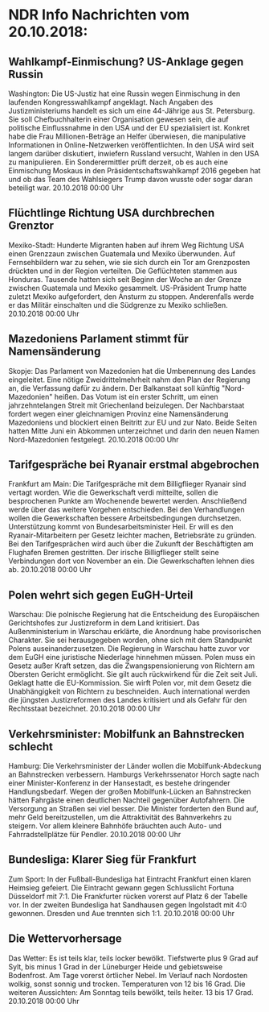 # NDR Info Nachrichten vom 20.10.2018:


## Wahlkampf-Einmischung? US-Anklage gegen Russin
Washington: Die US-Justiz hat eine Russin wegen Einmischung in den laufenden Kongresswahlkampf angeklagt. Nach Angaben des Justizministeriums handelt es sich um eine 44-Jährige aus St. Petersburg. Sie soll Chefbuchhalterin einer Organisation gewesen sein, die auf politische Einflussnahme in den USA und der EU spezialisiert ist. Konkret habe die Frau Millionen-Beträge an Helfer überwiesen, die
manipulative Informationen in Online-Netzwerken veröffentlichten. In den USA wird seit langem darüber diskutiert, inwiefern Russland versucht, Wahlen in den USA zu manipulieren. Ein Sonderermittler prüft derzeit, ob es auch eine Einmischung Moskaus in den Präsidentschaftswahlkampf 2016 gegeben hat und ob das Team des Wahlsiegers Trump davon wusste oder sogar daran beteiligt war. 20.10.2018 00:00 Uhr 

## Flüchtlinge Richtung USA durchbrechen Grenztor
Mexiko-Stadt:	Hunderte Migranten haben auf ihrem Weg Richtung USA einen Grenzzaun zwischen Guatemala und Mexiko überwunden. Auf Fernsehbildern war zu sehen, wie sie sich durch ein Tor am Grenzposten drückten und in der Region verteilten. Die Geflüchteten stammen aus Honduras. Tausende hatten sich seit Beginn der Woche an der Grenze zwischen Guatemala und Mexiko gesammelt. US-Präsident Trump hatte zuletzt Mexiko aufgefordert, den Ansturm zu stoppen. Anderenfalls werde er das Militär einschalten und die Südgrenze zu Mexiko schließen. 20.10.2018 00:00 Uhr 

## Mazedoniens Parlament stimmt für Namensänderung
Skopje: Das Parlament von Mazedonien hat die Umbenennung des Landes eingeleitet. Eine nötige Zweidrittelmehrheit nahm den Plan der Regierung an, die Verfassung dafür zu ändern. Der Balkanstaat soll künftig "Nord-Mazedonien" heißen. Das Votum ist ein erster Schritt, um einen jahrzehntelangen Streit mit Griechenland beizulegen. Der Nachbarstaat fordert wegen einer gleichnamigen Provinz eine Namensänderung Mazedoniens und blockiert einen Beitritt zur EU und zur Nato. Beide Seiten hatten Mitte Juni ein Abkommen unterzeichnet und darin den neuen Namen Nord-Mazedonien festgelegt. 20.10.2018 00:00 Uhr 

## Tarifgespräche bei Ryanair erstmal abgebrochen
Frankfurt am Main:	Die Tarifgespräche mit dem Billigflieger Ryanair sind vertagt worden. Wie die Gewerkschaft verdi mitteilte, sollen die besprochenen Punkte am Wochenende bewertet werden. Anschließend werde über das weitere Vorgehen entschieden. Bei den Verhandlungen wollen die Gewerkschaften bessere Arbeitsbedingungen durchsetzen. Unterstützung kommt von Bundesarbeitsminister Heil. Er will es den Ryanair-Mitarbeitern per Gesetz leichter machen, Betriebsräte zu gründen. Bei den Tarifgesprächen wird auch über die Zukunft der Beschäftigten am Flughafen Bremen gestritten. Der irische Billigflieger stellt seine Verbindungen dort von November an ein. Die Gewerkschaften lehnen dies ab. 20.10.2018 00:00 Uhr 

## Polen wehrt sich gegen EuGH-Urteil
Warschau: Die polnische Regierung hat die Entscheidung des Europäischen Gerichtshofes zur Justizreform in dem Land kritisiert. Das Außenministerium in Warschau erklärte, die Anordnung habe provisorischen Charakter. Sie sei herausgegeben worden, ohne sich mit dem Standpunkt Polens auseinanderzusetzen. Die Regierung in Warschau hatte zuvor vor dem EuGH eine juristische Niederlage hinnehmen müssen. Polen muss ein Gesetz außer Kraft setzen, das die Zwangspensionierung von Richtern am Obersten Gericht ermöglicht. Sie gilt auch rückwirkend für die Zeit seit Juli. Geklagt hatte die EU-Kommission. Sie wirft Polen vor, mit dem Gesetz die Unabhängigkeit von Richtern zu beschneiden. Auch international werden die jüngsten Justizreformen des Landes kritisiert und als Gefahr für den Rechtsstaat bezeichnet. 20.10.2018 00:00 Uhr 

## Verkehrsminister: Mobilfunk an Bahnstrecken schlecht
Hamburg:	Die Verkehrsminister der Länder wollen die Mobilfunk-Abdeckung an Bahnstrecken verbessern. Hamburgs Verkehrssenator Horch sagte nach einer Minister-Konferenz in der Hansestadt, es bestehe dringender Handlungsbedarf. Wegen der großen Mobilfunk-Lücken an Bahnstrecken hätten Fahrgäste einen deutlichen Nachteil gegenüber Autofahrern. Die Versorgung an Straßen sei viel besser. Die Minister forderten den Bund auf, mehr Geld bereitzustellen, um die Attraktivität des Bahnverkehrs zu steigern. Vor allem kleinere Bahnhöfe bräuchten auch Auto- und Fahrradstellplätze für Pendler. 20.10.2018 00:00 Uhr 

## Bundesliga: Klarer Sieg für Frankfurt
Zum Sport: In der Fußball-Bundesliga hat Eintracht Frankfurt einen klaren Heimsieg gefeiert. Die Eintracht gewann gegen Schlusslicht Fortuna Düsseldorf mit 7:1. Die Frankfurter rücken vorerst auf Platz 6 der Tabelle vor. In der zweiten Bundesliga hat Sandhausen gegen Ingolstadt mit 4:0 gewonnen. Dresden und Aue trennten sich 1:1. 20.10.2018 00:00 Uhr 

## Die Wettervorhersage
Das Wetter: Es ist teils klar, teils locker bewölkt. Tiefstwerte plus 9 Grad auf Sylt, bis minus 1 Grad in der Lüneburger Heide und gebietsweise Bodenfrost. Am Tage vorerst örtlicher Nebel. Im Verlauf nach Nordosten wolkig, sonst sonnig und trocken. Temperaturen von 12 bis 16 Grad. Die weiteren Aussichten: Am Sonntag teils bewölkt, teils heiter. 13 bis 17 Grad. 20.10.2018 00:00 Uhr 
